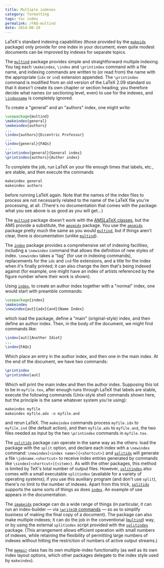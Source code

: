 ```yaml
---
title: Multiple indexes
category: formatting
tags: toc index
permalink: /FAQ-multind
date: 2014-06-10
---
```


LaTeX's standard indexing capabilities (those provided by the
[`makeidx`](https://ctan.org/pkg/makeidx) package) only provide for one index in your
document; even quite modest documents can be improved by indexes for
separate topics.

The [`multind`](https://ctan.org/pkg/multind) package provides simple and straightforward
multiple indexing.  You tag each `\makeindex`, `\index` and
`\printindex` command with a file name, and indexing commands are
written to (or read from) the name with the appropriate (`idx` or
`ind`) extension appended.  The `\printindex` command is modified
from an old version of the LaTeX 2.09 standard so that it doesn't
create its own chapter or section heading; you therefore decide what
names (or sectioning level, even) to use for the indexes, and
[`\indexname`](FAQ-fixnam) is completely ignored.

To create a "general" and an "authors" index, one might write:
```latex
\usepackage{multind}
\makeindex{general}
\makeindex{authors}
...
\index{authors}{Eccentric Professor}
...
\index{general}{FAQs}
...
\printindex{general}{General index}
\printindex{authors}{Author index}
```
To complete the job, run LaTeX on your file enough times that
labels, etc., are stable, and then execute the commands
```latex
makeindex general
makeindex authors
```
before running LaTeX again.  Note that the names of the index files
to process are not necessarily related to the name of the LaTeX
file you're processing, at all.  (There's no documentation that comes
with the package: what you see above is as good as you will
get&hellip;)

The [`multind`](https://ctan.org/pkg/multind) package doesn't work with the 
[AMSLaTeX classes](FAQ-AMSpkg), but the AMS provide a
substitute, the [`amsmidx`](https://ctan.org/pkg/amsmidx) package.  You use the
[`amsmidx`](https://ctan.org/pkg/amsmidx) package pretty much the same as you would
[`multind`](https://ctan.org/pkg/multind), but if things aren't clear, there _is_
documentation (unlike [`multind`](https://ctan.org/pkg/multind)).

The [`index`](https://ctan.org/pkg/index) package provides a comprehensive set of indexing
facilities, including a `\newindex` command that allows the
definition of new styles of index.  `\newindex` takes a "tag" (for
use in indexing commands), replacements for the `idx` and
`ind` file extensions, and a title for the index when it's
finally printed; it can also change the item that's being indexed
against (for example, one might have an index of artists referenced by
the figure number where their work is shown).

Using [`index`](https://ctan.org/pkg/index), to create an author index together with a
"normal" index, one would start with preamble commands:
```latex
\usepackage{index}
\makeindex
\newindex{aut}{adx}{and}{Name Index}
```
which load the package, define a "main" (original-style) index, and
then define an author index.  Then, in the body of the document, we
might find commands like:
```latex
\index[aut]{Another Idiot}
...
\index{FAQs}
```
Which place an entry in the author index, and then one in the main
index.  At the end of the document, we have two commands:
```latex
\printindex
\printindex[aut]
```
Which will print the main index and then the author index.  Supposing
this lot to be in `myfile.tex`, after enough runs through
LaTeX that labels are stable, execute the following commands
(Unix-style shell commands shown here, but the principle is the same
whatever system you're using):
```latex
makeindex myfile
makeindex myfile.adx -o myfile.and
```
and rerun LaTeX.  The `makeindex` commands process
`myfile.idx` to `myfile.ind` (the default action), and then
`myfile.adx` to `myfile.and`, the two files needed as input
by the two `\printindex` commands in `myfile.tex`.

The [`splitidx`](https://ctan.org/pkg/splitindex) package can operate in the same way as the
others: load the package with the `split` option, and
declare each index with a `\newindex` command:
  `\newindex[<index name>]{<shortcut>}`
and [`splitidx`](https://ctan.org/pkg/splitindex) will generate a file
`\jobname.<shortcut>` to receive index entries
generated by commands like `\sindex[<shortcut>]{<item>}`.
As with the other packages, this method is limited by TeX's total
number of output files.  However, [`splitindex`](https://ctan.org/pkg/splitindex) also comes with
a small executable `splitindex` (available for a variety of
operating systems); if you use this auxiliary program (and don't use
`split`), there's no limit to the number of indexes.  Apart
from this trick, [`splitidx`](https://ctan.org/pkg/splitindex) supports the same sorts of things
as does [`index`](https://ctan.org/pkg/index).  An example of use appears in
the documentation.

The [`imakeidx`](https://ctan.org/pkg/imakeidx) package can do a wide range of things (in particular,
it can run an index-builder&nbsp;&mdash; via 
[`\write18` commands](FAQ-spawnprog)&nbsp;&mdash; so as to simplify
business of making the final copy of a document).  The package can
also make multiple indexes; it can do the job in the conventional
([`multind`](https://ctan.org/pkg/multind)) way, or by using the external
`splitindex` script provided with the [`splitindex`](https://ctan.org/pkg/splitindex)
package.  (This arrangement allows efficient operation with small
numbers of indexes, while retaining the flexibility of permitting
large numbers of indexes without hitting the restriction of numbers of
active output streams.)

The [`memoir`](https://ctan.org/pkg/memoir) class has its own multiple-index functionality (as
well as its own index layout options, which other packages delegate to
the index style used by `makeindex`).

